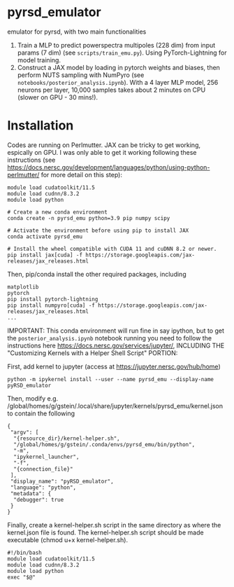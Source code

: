 # pyrsd_emulator
emulator for pyrsd, with two main functionalities

1. Train a MLP to predict powerspectra multipoles (228 dim) from input params (7 dim) (see `scripts/train_emu.py`). Using PyTorch-Lightning for model training.
2. Construct a JAX model by loading in pytorch weights and biases, then perform NUTS sampling with NumPyro (see `notebooks/posterior_analysis.ipynb`). With a 4 layer MLP model, 256 neurons per layer, 10,000 samples takes about 2 minutes on CPU (slower on GPU - 30 mins!).


# Installation 

Codes are running on Perlmutter. JAX can be tricky to get working, espically on GPU. I was only able to get it working following these instructions (see <https://docs.nersc.gov/development/languages/python/using-python-perlmutter/> for more detail on this step):

	module load cudatoolkit/11.5
	module load cudnn/8.3.2
	module load python
	
	# Create a new conda environment 
	conda create -n pyrsd_emu python=3.9 pip numpy scipy
	
	# Activate the environment before using pip to install JAX
	conda activate pyrsd_emu
	
	# Install the wheel compatible with CUDA 11 and cuDNN 8.2 or newer.
	pip install jax[cuda] -f https://storage.googleapis.com/jax-releases/jax_releases.html


Then, pip/conda install the other required packages, including

	matplotlib
	pytorch
	pip install pytorch-lightning
	pip install numpyro[cuda] -f https://storage.googleapis.com/jax-releases/jax_releases.html
	...

IMPORTANT: This conda environment will run fine in say ipython, but to get the `posterior_analysis.ipynb` notebook running you need to follow the instructions here <https://docs.nersc.gov/services/jupyter/>, INCLUDING THE "Customizing Kernels with a Helper Shell Script" PORTION: 

First, add kernel to jupyter (access at https://jupyter.nersc.gov/hub/home)

	python -m ipykernel install --user --name pyrsd_emu --display-name pyRSD_emulator


Then, modify e.g. /global/homes/g/gstein/.local/share/jupyter/kernels/pyrsd_emu/kernel.json to contain the following

	{
	 "argv": [
	  "{resource_dir}/kernel-helper.sh",
	  "/global/homes/g/gstein/.conda/envs/pyrsd_emu/bin/python",
	  "-m",
	  "ipykernel_launcher",
	  "-f",
	  "{connection_file}"
	 ],
	 "display_name": "pyRSD_emulator",
	 "language": "python",
	 "metadata": {
	  "debugger": true
	 }
	}

Finally, create a kernel-helper.sh script in the same directory as where the kernel.json file is found. The kernel-helper.sh script should be made executable (chmod u+x kernel-helper.sh).

	#!/bin/bash                                                                                                          
	module load cudatoolkit/11.5
	module load cudnn/8.3.2
	module load python
	exec "$@"
